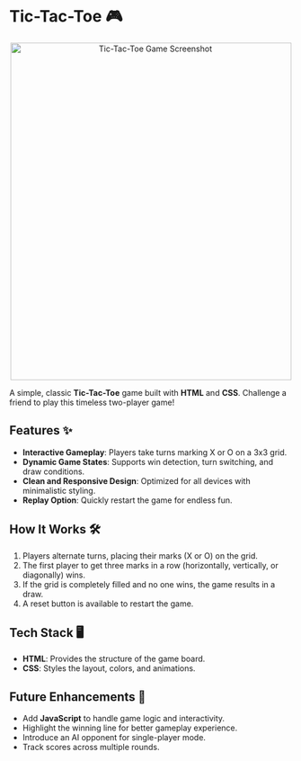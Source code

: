 # Tic-Tac-Toe 🎮

<p align="center">
  <img width="500" height="600" src="https://i.imghippo.com/files/wKCr1500.jpg" alt="Tic-Tac-Toe Game Screenshot" border="0"> 
</p>


A simple, classic **Tic-Tac-Toe** game built with **HTML** and **CSS**. Challenge a friend to play this timeless two-player game!

## Features ✨

- **Interactive Gameplay**: Players take turns marking X or O on a 3x3 grid.
- **Dynamic Game States**: Supports win detection, turn switching, and draw conditions.
- **Clean and Responsive Design**: Optimized for all devices with minimalistic styling.
- **Replay Option**: Quickly restart the game for endless fun.

## How It Works 🛠️

1. Players alternate turns, placing their marks (X or O) on the grid.
2. The first player to get three marks in a row (horizontally, vertically, or diagonally) wins.
3. If the grid is completely filled and no one wins, the game results in a draw.
4. A reset button is available to restart the game.

## Tech Stack 🖥️

- **HTML**: Provides the structure of the game board.
- **CSS**: Styles the layout, colors, and animations.

## Future Enhancements 🚀

- Add **JavaScript** to handle game logic and interactivity.
- Highlight the winning line for better gameplay experience.
- Introduce an AI opponent for single-player mode.
- Track scores across multiple rounds.




